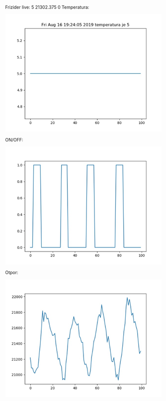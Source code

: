 Frizider live: 5
21302.375 
0
Temperatura:

![alt text](https://raw.githubusercontent.com/matej14086/frizider/master/images/temp.jpg?)


ON/OFF:

![alt text](https://raw.githubusercontent.com/matej14086/frizider/master/images/status.jpg?)


Otpor:

![alt text](https://raw.githubusercontent.com/matej14086/frizider/master/images/otpor.jpg?)
